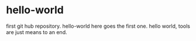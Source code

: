# hello-world
first git hub repository. hello-world here goes the first one. 
hello world, tools are just means to an end. 
